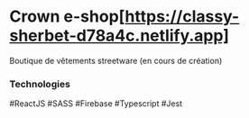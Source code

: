 # Crown e-shop[https://classy-sherbet-d78a4c.netlify.app]

Boutique de vêtements streetware
(en cours de création)

### Technologies

#ReactJS #SASS #Firebase #Typescript #Jest
